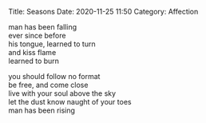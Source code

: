 Title: Seasons
Date: 2020-11-25 11:50
Category: Affection

man has been falling  
ever since before  
his tongue, learned to turn  
and kiss flame  
learned to burn

you should follow no format  
be free, and come close  
live with your soul above the sky  
let the dust know naught of your toes  
man has been rising
